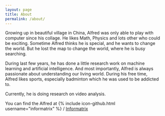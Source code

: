 ```yaml
---
layout: page
title: About
permalink: /about/
---
```


Growing up in beautiful village in China, Alfred was only able to play with computer since his collage. He likes Math, Physics and lots other who could be exciting. Sometime Alfred thinks he is special, and he wants to change the world. But he lost the map to change the world, where he is busy searching.

During last few years, he has done a little research work on machine learning and artificial intelligence. And most importantly, Alfred is always passionate about understanding our living world. During his free time, Alfred likes sports, especially badminton which he was used to be addicted to.

Currently, he is doing research on video analysis. 

You can find the Alfred at
{% include icon-github.html username="informatrix" %} /
[Informatrix](https://github.com/informatrix)
